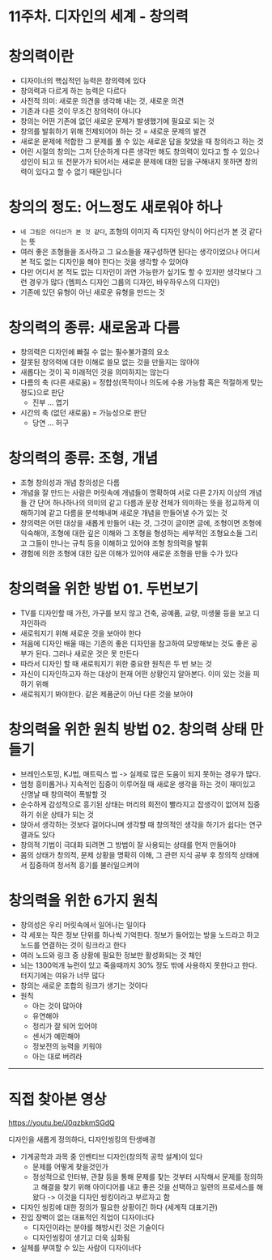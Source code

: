 # 11주차. 디자인의 세계 - 창의력

# 창의력이란

- 디자이너의 핵심적인 능력은 창의력에 있다
- 창의력과 다르게 하는 능력은 다르다
- 사전적 의미: 새로운 의견을 생각해 내는 것, 새로운 의견
- 기존과 다른 것이 무조건 창의력이 아니다
- 창의는 어떤 기존에 없던 새로운 문제가 발생했기에 필요로 되는 것
- 창의를 발휘하기 위해 전제되어야 하는 것 = 새로운 문제의 발견
- 새로운 문제에 적합한 그 문제를 풀 수 있는 새로운 답을 찾았을 때 창의라고 하는 것
- 어린 시절의 창의는 그저 단순하게 다른 생각만 해도 창의력이 있다고 할 수 있으나 성인이 되고 또 전문가가 되어서는 새로운 문제에 대한 답을 구해내지 못하면 창의력이 있다고 할 수 없기 때문입니다

# 창의의 정도: 어느정도 새로워야 하나

- `네 그림은 어디선가 본 것 같다`, 조형의 이미지 즉 디자인 양식이 어디선가 본 것 같다는 뜻
- 여러 좋은 조형들을 조사하고 그 요소들을 재구성하면 된다는 생각이었으나 어디서 본 적도 없는 디자인을 해야 한다는 것을 생각할 수 있어야
- 다만 어디서 본 적도 없는 디자인이 과연 가능한가 싶기도 할 수 있지만 생각보다 그런 경우가 많다 (멤피스 디자인 그룹의 디자인, 바우하우스의 디자인)
- 기존에 있던 유형이 아닌 새로운 유형을 만드는 것

# 창의력의 종류: 새로움과 다름

- 창의력은 디자인에 빠질 수 없는 필수불가결의 요소
- 잘못된 창의력에 대한 이해로 쓸모 없는 것을 만들지는 않아야
- 새롭다는 것이 꼭 미래적인 것을 의미하지는 않는다
- 다름의 축 (다른 새로움) = 정합성(목적이나 의도에 수용 가능함 혹은 적절하게 맞는 정도)으로 판단
  - 진부 ... 엽기
- 시간의 축 (없던 새로움) = 가능성으로 판단
  - 당연 ... 허구

# 창의력의 종류: 조형, 개념

- 조형 창의성과 개념 창의성은 다름
- 개념을 잘 만드는 사람은 머릿속에 개념들이 명확하여 서로 다른 2가지 이상의 개념들 간 단어 하나하나의 의미의 같고 다름과 문장 전체가 의미하는 뜻을 정교하게 이해하기에 같고 다름을 분석해내며 새로운 개념을 만들어낼 수가 있는 것
- 창의력은 어떤 대상을 새롭게 만들어 내는 것, 그것이 글이면 글에, 조형이면 조형에 익숙해야, 조형에 대한 깊은 이해와 그 조형을 형성하는 세부적인 조형요소들 그리고 그들이 만나는 규칙 등을 이해하고 있어야 조형 창의력을 발휘
- 경험에 의한 조형에 대한 깊은 이해가 있어야 새로운 조형을 만들 수가 있다

# 창의력을 위한 방법 01. 두번보기

- TV를 디자인할 때 가전, 가구를 보지 않고 건축, 공예품, 교량, 미생물 등을 보고 디자인하라
- 새로워지기 위해 새로운 것을 보아야 한다
- 처음에 디자인 배울 때는 기존의 좋은 디자인을 참고하여 모방해보는 것도 좋은 공부가 된다. 그러나 새로운 것은 못 만든다
- 따라서 디자인 할 때 새로워지기 위한 중요한 원칙은 두 번 보는 것
- 자신이 디자인하고자 하는 대상이 현재 어떤 상황인지 알아본다. 이미 있는 것을 피하기 위해
- 새로워지기 봐야한다. 같은 제품군이 아닌 다른 것을 보아야

# 창의력을 위한 원칙 방법 02. 창의력 상태 만들기

- 브레인스토밍, KJ법, 매트릭스 법 -> 실제로 많은 도움이 되지 못하는 경우가 많다.
- 엄청 흥미롭거나 지속적인 집중이 이루어질 때 새로운 생각을 하는 것이 재미있고 신명날 때 창의력이 폭발할 것
- 순수하게 감성적으로 흥기된 상태는 머리의 회전이 빨라지고 잡생각이 없어져 집중하기 쉬운 상태가 되는 것
- 앉아서 생각하는 것보다 걸어다니며 생각할 때 창의적인 생각을 하기가 쉽다는 연구결과도 있다
- 창의적 기법이 극대화 되려면 그 방법이 잘 사용되는 상태를 먼저 만들어야
- 몸의 상태가 창의적, 문제 상황을 명확히 이해, 그 관련 지식 공부 후 창의적 상태에서 집중하여 정서적 흥기를 불러일으켜야

# 창의력을 위한 6가지 원칙

- 창의성은 우리 머릿속에서 일어나는 일이다
- 각 세포는 작은 정보 단위를 하나씩 기억한다. 정보가 들어있는 방을 노드라고 하고 노드를 연결하는 것이 링크라고 한다
- 여러 노드와 링크 중 상황에 필요한 정보만 활성화되는 것 체인
- 뇌는 1300억개 뉴런이 있고 죽을때까지 30% 정도 밖에 사용하지 못한다고 한다. 터지기에는 여유가 너무 많다
- 창의는 새로운 조합의 링크가 생기는 것이다
- 원칙
  - 아는 것이 많아야
  - 유연해야
  - 정리가 잘 되어 있어야
  - 센서가 예민해야
  - 정보전의 능력을 키워야
  - 아는 대로 버려라

---

# 직접 찾아본 영상

https://youtu.be/J0qzbkmSGdQ

디자인을 새롭게 정의하다, 디자인씽킹의 탄생배경

- 기계공학과 과목 중 인벤티브 디자인(창의적 공학 설계)이 있다
  - 문제를 어떻게 찾을것인가
  - 정성적으로 인터뷰, 관찰 등을 통해 문제를 찾는 것부터 시작해서 문제를 정의하고 해결을 찾기 위해 아이디어를 내고 좋은 것을 선택하고 일련의 프로세스를 해왔다 -> 이것을 디자인 씽킹이라고 부르자고 함
- 디자인 씽킹에 대한 정의가 필요한 상황이긴 하다 (세계적 대표기관)
- 진입 장벽이 없는 대표적인 직업이 디자이너다
  - 디자인이라는 분야를 해방시킨 것은 기술이다
  - 디자인씽킹이 생기고 더욱 심화됨
- 실체를 부여할 수 있는 사람이 디자이너다
